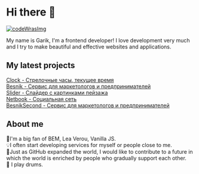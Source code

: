 <h1>Hi there 👋</h1 

<!--
**Garik9402/Garik9402** is a ✨ _special_ ✨ repository because its `README.md` (this file) appears on your GitHub prof
-->
<a href='https://www.codewars.com/users/Garik9402'>
 <img src='https://www.codewars.com/users/Garik9402/badges/large' alt='codeWrasImg'></img>
</a>
  
 <p>My name is Garik, I'm a frontend developer! I love development very much and I try to make beautiful and effective websites and applications.
 
 <h2>My latest projects</h2>
 <a href='https://github.com/Garik9402/Clock'>Clock - Стрелочные часы, текущее время</a> 
<br />
  <a href='https://garik9402.github.io/Besnik/'>Besnik - Сервис для маркетологов и предпринимателей</a><br />
  <a href='https://github.com/Garik9402/slider-aplic'>Slider - Слайдер с картинками пейзажа</a><br />
  <a href='https://garik9402.github.io/Netbook/'>Netbook - Социальная сеть</a><br />
  <a href='https://github.com/Garik9402/besnisSec'>BesnikSecond - Сервис для маркетологов и предпринимателей</a><br />

  <h2>About me</h2>
🤟I'm a big fan of BEM, Lea Verou, Vanilla JS.<br/> 
💡I often start developing services for myself or people close to me.<br/>
🌱Just as GitHub expanded the world, I would like to contribute to a future in which the world is enriched by people who gradually support each other.<br/>
🥁 I play drums.</p>
  
